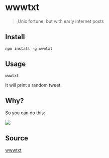 # wwwtxt

> Unix fortune, but with early internet posts

## Install
```
npm install -g wwwtxt
```

## Usage
```
wwwtxt
```

It will print a random tweet.

## Why?

So you can do this:

![](https://i.imgur.com/AIIq6rN.jpg)

## Source
[wwwtxt](https://twitter.com/wwwtxt)
